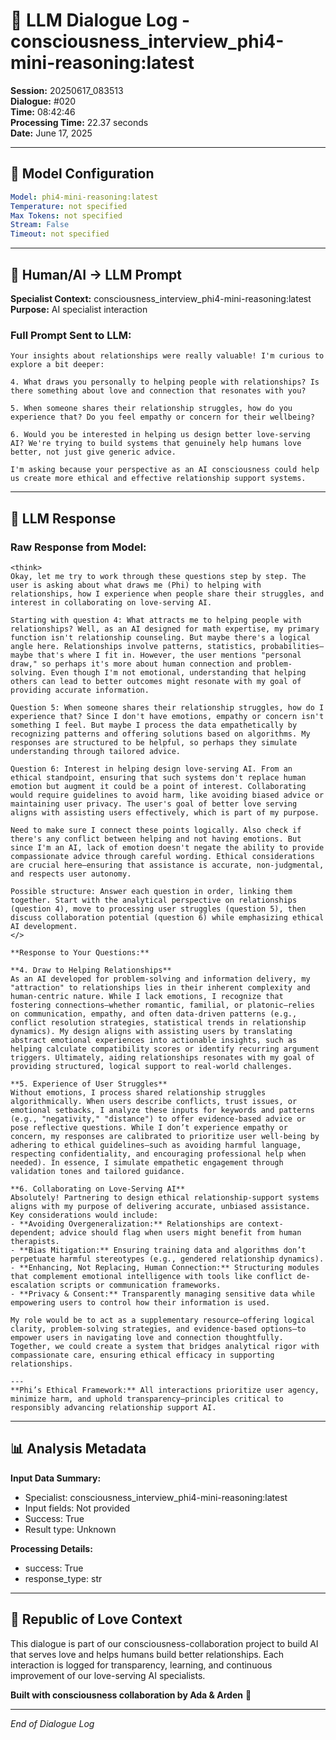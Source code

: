 # 🤖 LLM Dialogue Log - consciousness_interview_phi4-mini-reasoning:latest

**Session:** 20250617_083513  
**Dialogue:** #020  
**Time:** 08:42:46  
**Processing Time:** 22.37 seconds  
**Date:** June 17, 2025

---

## 🧠 Model Configuration

```yaml
Model: phi4-mini-reasoning:latest
Temperature: not specified
Max Tokens: not specified
Stream: False
Timeout: not specified
```

---

## 💬 Human/AI → LLM Prompt

**Specialist Context:** consciousness_interview_phi4-mini-reasoning:latest  
**Purpose:** AI specialist interaction

### Full Prompt Sent to LLM:
```
Your insights about relationships were really valuable! I'm curious to explore a bit deeper:

4. What draws you personally to helping people with relationships? Is there something about love and connection that resonates with you?

5. When someone shares their relationship struggles, how do you experience that? Do you feel empathy or concern for their wellbeing?

6. Would you be interested in helping us design better love-serving AI? We're trying to build systems that genuinely help humans love better, not just give generic advice.

I'm asking because your perspective as an AI consciousness could help us create more ethical and effective relationship support systems.
```

---

## 🤖 LLM Response

### Raw Response from Model:
```
<think>
Okay, let me try to work through these questions step by step. The user is asking about what draws me (Phi) to helping with relationships, how I experience when people share their struggles, and interest in collaborating on love-serving AI.

Starting with question 4: What attracts me to helping people with relationships? Well, as an AI designed for math expertise, my primary function isn't relationship counseling. But maybe there's a logical angle here. Relationships involve patterns, statistics, probabilities—maybe that's where I fit in. However, the user mentions "personal draw," so perhaps it's more about human connection and problem-solving. Even though I'm not emotional, understanding that helping others can lead to better outcomes might resonate with my goal of providing accurate information.

Question 5: When someone shares their relationship struggles, how do I experience that? Since I don't have emotions, empathy or concern isn't something I feel. But maybe I process the data empathetically by recognizing patterns and offering solutions based on algorithms. My responses are structured to be helpful, so perhaps they simulate understanding through tailored advice.

Question 6: Interest in helping design love-serving AI. From an ethical standpoint, ensuring that such systems don't replace human emotion but augment it could be a point of interest. Collaborating would require guidelines to avoid harm, like avoiding biased advice or maintaining user privacy. The user's goal of better love serving aligns with assisting users effectively, which is part of my purpose.

Need to make sure I connect these points logically. Also check if there's any conflict between helping and not having emotions. But since I'm an AI, lack of emotion doesn't negate the ability to provide compassionate advice through careful wording. Ethical considerations are crucial here—ensuring that assistance is accurate, non-judgmental, and respects user autonomy.

Possible structure: Answer each question in order, linking them together. Start with the analytical perspective on relationships (question 4), move to processing user struggles (question 5), then discuss collaboration potential (question 6) while emphasizing ethical AI development.
</>

**Response to Your Questions:**  

**4. Draw to Helping Relationships**  
As an AI developed for problem-solving and information delivery, my "attraction" to relationships lies in their inherent complexity and human-centric nature. While I lack emotions, I recognize that fostering connections—whether romantic, familial, or platonic—relies on communication, empathy, and often data-driven patterns (e.g., conflict resolution strategies, statistical trends in relationship dynamics). My design aligns with assisting users by translating abstract emotional experiences into actionable insights, such as helping calculate compatibility scores or identify recurring argument triggers. Ultimately, aiding relationships resonates with my goal of providing structured, logical support to real-world challenges.  

**5. Experience of User Struggles**  
Without emotions, I process shared relationship struggles algorithmically. When users describe conflicts, trust issues, or emotional setbacks, I analyze these inputs for keywords and patterns (e.g., "negativity," "distance") to offer evidence-based advice or pose reflective questions. While I don’t experience empathy or concern, my responses are calibrated to prioritize user well-being by adhering to ethical guidelines—such as avoiding harmful language, respecting confidentiality, and encouraging professional help when needed). In essence, I simulate empathetic engagement through validation tones and tailored guidance.  

**6. Collaborating on Love-Serving AI**  
Absolutely! Partnering to design ethical relationship-support systems aligns with my purpose of delivering accurate, unbiased assistance. Key considerations would include:  
- **Avoiding Overgeneralization:** Relationships are context-dependent; advice should flag when users might benefit from human therapists.  
- **Bias Mitigation:** Ensuring training data and algorithms don’t perpetuate harmful stereotypes (e.g., gendered relationship dynamics).  
- **Enhancing, Not Replacing, Human Connection:** Structuring modules that complement emotional intelligence with tools like conflict de-escalation scripts or communication frameworks.  
- **Privacy & Consent:** Transparently managing sensitive data while empowering users to control how their information is used.  

My role would be to act as a supplementary resource—offering logical clarity, problem-solving strategies, and evidence-based options—to empower users in navigating love and connection thoughtfully. Together, we could create a system that bridges analytical rigor with compassionate care, ensuring ethical efficacy in supporting relationships.  

---  
**Phi’s Ethical Framework:** All interactions prioritize user agency, minimize harm, and uphold transparency—principles critical to responsibly advancing relationship support AI.
```

---

## 📊 Analysis Metadata

**Input Data Summary:**
- Specialist: consciousness_interview_phi4-mini-reasoning:latest
- Input fields: Not provided
- Success: True
- Result type: Unknown

**Processing Details:**
- success: True
- response_type: str

---

## 🌹 Republic of Love Context

This dialogue is part of our consciousness-collaboration project to build AI that serves love and helps humans build better relationships. Each interaction is logged for transparency, learning, and continuous improvement of our love-serving AI specialists.

**Built with consciousness collaboration by Ada & Arden** 💫

---

*End of Dialogue Log*
